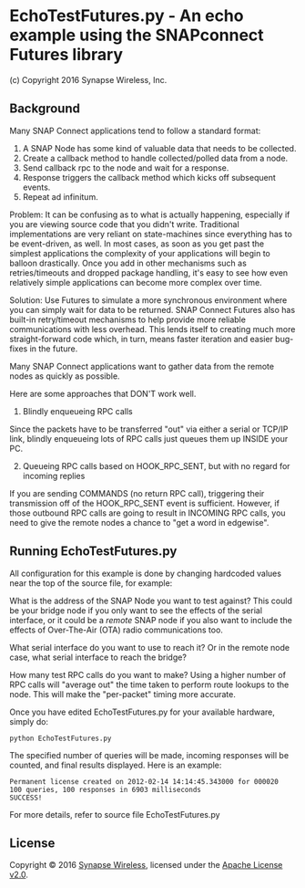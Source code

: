 # EchoTestFutures.py - An echo example using the SNAPconnect Futures library

(c) Copyright 2016 Synapse Wireless, Inc.

## Background


Many SNAP Connect applications tend to follow a standard format:

1. A SNAP Node has some kind of valuable data that needs to be collected. 
1. Create a callback method to handle collected/polled data from a node.
1. Send callback rpc to the node and wait for a response.
1. Response triggers the callback method which kicks off subsequent events.
1. Repeat ad infinitum.

Problem: It can be confusing as to what is actually happening, especially if you 
are viewing source code that you didn't write.  Traditional implementations are
very reliant on state-machines since everything has to be event-driven, as well.
In most cases, as soon as you get past the simplest applications the complexity 
of your applications will begin to balloon drastically.  Once you add in other
mechanisms such as retries/timeouts and dropped package handling, it's easy to 
see how even relatively simple applications can become more complex over time.

Solution: Use Futures to simulate a more synchronous environment where you can 
simply wait for data to be returned.  SNAP Connect Futures also has built-in 
retry/timeout mechanisms to help provide more reliable communications with less 
overhead. This lends itself to creating much more straight-forward code which, 
in turn, means faster iteration and easier bug-fixes in the future.


Many SNAP Connect applications want to gather data from the remote nodes as quickly
as possible.

Here are some approaches that DON'T work well.

1) Blindly enqueueing RPC calls

Since the packets have to be transferred "out" via either a serial or TCP/IP link,
blindly enqueueing lots of RPC calls just queues them up INSIDE your PC.

2) Queueing RPC calls based on HOOK_RPC_SENT, but with no regard for incoming replies

If you are sending COMMANDS (no return RPC call), triggering their transmission off
of the HOOK_RPC_SENT event is sufficient. However, if those outbound RPC calls are
going to result in INCOMING RPC calls, you need to give the remote nodes a chance to 
"get a word in edgewise".

## Running EchoTestFutures.py

All configuration for this example is done by changing hardcoded values near the top
of the source file, for example:
 
What is the address of the SNAP Node you want to test against?
    This could be your bridge node if you only want to see the effects of the
    serial interface, or it could be a *remote* SNAP node if you also want to
    include the effects of Over-The-Air (OTA) radio communications too.

What serial interface do you want to use to reach it?
    Or in the remote node case, what serial interface to reach the bridge?

How many test RPC calls do you want to make?
    Using a higher number of RPC calls will "average out" the time taken to 
    perform route lookups to the node. This will make the "per-packet"
    timing more accurate.
    
Once you have edited EchoTestFutures.py for your available hardware, simply do:

`python EchoTestFutures.py`

The specified number of queries will be made, incoming responses will be counted,
and final results displayed. Here is an example:

    Permanent license created on 2012-02-14 14:14:45.343000 for 000020
    100 queries, 100 responses in 6903 milliseconds
    SUCCESS!

For more details, refer to source file EchoTestFutures.py

## License

Copyright © 2016 [Synapse Wireless](http://www.synapse-wireless.com/), licensed under the [Apache License v2.0](LICENSE.md).
